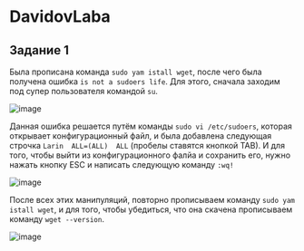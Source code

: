 # DavidovLaba
## Задание 1 ##
Была прописана команда `sudo yam istall wget`, после чего была получена ошибка `is not a sudoers life`.
Для этого, сначала заходим под супер пользователя командой `su`.

![image](https://github.com/user-attachments/assets/c363c8b5-4aee-4d9b-a664-0fcc9f36602e)

Данная ошибка решается путём команды `sudo vi /etc/sudoers`, которая открывает конфигурационный файл, и была добавлена следующая строчка `Larin  ALL=(ALL)  ALL` (пробелы ставятся кнопкой TAB). И для того, чтобы выйти из конфигурационного фалйа и сохранить его, нужно нажать кнопку ESC и написать следующую команду `:wq!`

![image](https://github.com/user-attachments/assets/a037c29a-83c4-42f0-88af-62bbbb916a9b)

После всех этих манипуляций, повторно прописываем команду `sudo yam istall wget`, и для того, чтобы убедиться, что она скачена прописываем команду `wget --version`.

![image](https://github.com/user-attachments/assets/7569a52a-cd2b-4673-8fbe-5a6c7cf93c4b)
